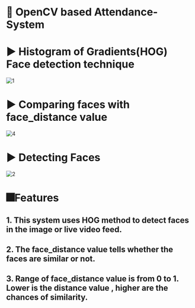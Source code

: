 # 👦 OpenCV based Attendance-System
# ▶ Histogram of Gradients(HOG) Face detection technique
![1](https://github.com/user-attachments/assets/2f7aaa91-78ce-4744-b827-f874f965f720)
#
# ▶ Comparing faces with face_distance value
![4](https://github.com/user-attachments/assets/60395891-fae4-43c3-82ca-87f9e7adf18b)
#
# ▶ Detecting Faces
![2](https://github.com/user-attachments/assets/9e01d8b4-23b3-47fb-859d-de00b8261da3)
#
# 🎆Features
##  1. This system uses HOG method to detect faces in the image or live video feed.
##  2. The face_distance value tells whether the faces are similar or not.
##  3. Range of face_distance value is from 0 to 1. Lower is the distance value , higher are the chances of similarity. 
 
